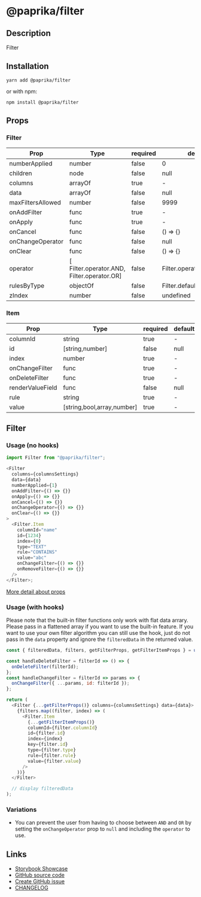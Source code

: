<!-- start: Autogenerated - do not modify -->

# @paprika/filter

## Description

Filter

## Installation

```
yarn add @paprika/filter
```

or with npm:

```
npm install @paprika/filter
```

## Props

### Filter

| Prop              | Type                                       | required | default                   | Description |
| ----------------- | ------------------------------------------ | -------- | ------------------------- | ----------- |
| numberApplied     | number                                     | false    | 0                         |             |
| children          | node                                       | false    | null                      |             |
| columns           | arrayOf                                    | true     | -                         |             |
| data              | arrayOf                                    | false    | null                      |             |
| maxFiltersAllowed | number                                     | false    | 9999                      |             |
| onAddFilter       | func                                       | true     | -                         |             |
| onApply           | func                                       | true     | -                         |             |
| onCancel          | func                                       | false    | () => {}                  |             |
| onChangeOperator  | func                                       | false    | null                      |             |
| onClear           | func                                       | false    | () => {}                  |             |
| operator          | [ Filter.operator.AND, Filter.operator.OR] | false    | Filter.operator.AND       |             |
| rulesByType       | objectOf                                   | false    | Filter.defaultRulesByType |             |
| zIndex            | number                                     | false    | undefined                 |             |

### Item

| Prop             | Type                       | required | default | Description |
| ---------------- | -------------------------- | -------- | ------- | ----------- |
| columnId         | string                     | true     | -       |             |
| id               | [string,number]            | false    | null    |             |
| index            | number                     | true     | -       |             |
| onChangeFilter   | func                       | true     | -       |             |
| onDeleteFilter   | func                       | true     | -       |             |
| renderValueField | func                       | false    | null    |             |
| rule             | string                     | true     | -       |             |
| value            | [string,bool,array,number] | true     | -       |             |

<!-- end: Autogenerated - do not modify -->
<!-- content -->

## Filter

### Usage (no hooks)

```js
import Filter from "@paprika/filter";

<Filter
  columns={columnsSettings}
  data={data}
  numberApplied={1}
  onAddFilter={() => {}}
  onApply={() => {}}
  onCancel={() => {}}
  onChangeOperator={() => {}}
  onClear={() => {}}
>
  <Filter.Item
    columnId="name"
    id={1234}
    index={0}
    type="TEXT"
    rule="CONTAINS"
    value="abc"
    onChangeFilter={() => {}}
    onRemoveFilter={() => {}}
  />
</Filter>;
```

[More detail about props](https://github.com/acl-services/paprika/blob/aa770ab261d6364c2f14717c8edeb7d1e560a3d5/packages/Filter/src/components/Filter/Filter.js)

### Usage (with hooks)

Please note that the built-in filter functions only work with flat data arrary. Please pass in a flattened array if you want to use the built-in feature. If you want to use your own filter algorithm you can still use the hook, just do not pass in the `data` property and ignore the `filteredData` in the returned value.

```js
const { filteredData, filters, getFilterProps, getFilterItemProps } = useFilter({ columns, rulesByType, data });

const handleDeleteFilter = filterId => () => {
  onDeleteFilter(filterId);
};
const handleChangeFilter = filterId => params => {
  onChangeFilter({ ...params, id: filterId });
};

return (
  <Filter {...getFilterProps()} columns={columnsSettings} data={data}>
    {filters.map((filter, index) => (
      <Filter.Item
        {...getFilterItemProps()}
        columnId={filter.columnId}
        id={filter.id}
        index={index}
        key={filter.id}
        type={filter.type}
        rule={filter.rule}
        value={filter.value}
      />
    ))}
  </Filter>

  // display filteredData
);
```

### Variations

- You can prevent the user from having to choose between <code>AND</code> and <code>OR</code> by setting the <code>onChangeOperator</code> prop to <code>null</code> and including the <code>operator</code> to use.

<!-- eoContent -->

## Links

- [Storybook Showcase](https://paprika.highbond.com/?path=/story/table-filter--showcase)
- [GitHub source code](https://github.com/acl-services/paprika/tree/master/packages/Filter/src)
- [Create GitHub issue](https://github.com/acl-services/paprika/issues/new?label=[]&title=@paprika/filter%20[help]:%20your%20short%20description&body=%0A%23%20Help%20wanted%0A%0A%23%23%20Please%20write%20your%20question.%0A*A%20clear%20and%20concise%20description%20of%20what%20the%20question%20is*%0A%0A%23%23%20Additional%20context%0A*Add%20any%20other%20context%20or%20screenshots%20about%20your%20question%20here.*%0A)
- [CHANGELOG](https://github.com/acl-services/paprika/tree/master/packages/Filter/CHANGELOG.md)

